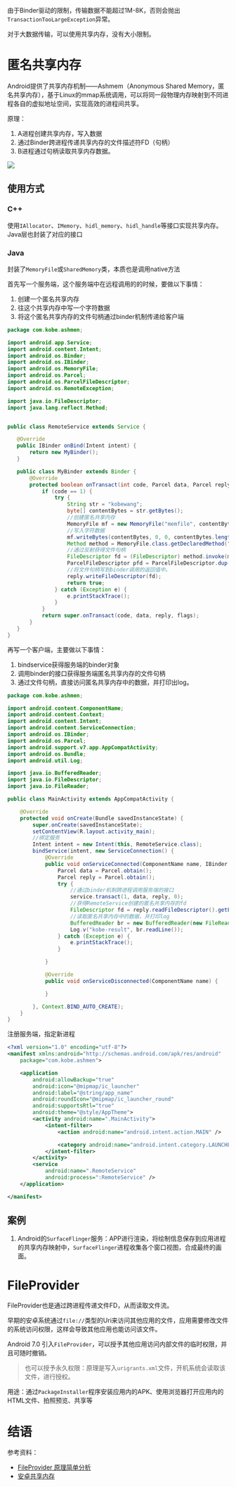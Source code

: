 由于Binder驱动的限制，传输数据不能超过1M-8K，否则会抛出`TransactionTooLargeException`异常。

对于大数据传输，可以使用共享内存，没有大小限制。

# 匿名共享内存

Android提供了共享内存机制——Ashmem（Anonymous Shared Memory，匿名共享内存），基于Linux的mmap系统调用，可以将同一段物理内存映射到不同进程各自的虚拟地址空间，实现高效的进程间共享。

原理：

1. A进程创建共享内存，写入数据
2. 通过Binder跨进程传递共享内存的文件描述符FD（句柄）
3. B进程通过句柄读取共享内存数据。

![](进程间通信/共享内存传递机制.png)

## 使用方式

### C++

使用`IAllocator`、`IMemory`、`hidl_memory`、`hidl_handle`等接口实现共享内存。Java层也封装了对应的接口

### Java

封装了`MemoryFile`或`SharedMemory`类，本质也是调用native方法

首先写一个服务端，这个服务端中在远程调用的的时候，要做以下事情：

1. 创建一个匿名共享内存
2. 往这个共享内存中写一个字符数据
3. 将这个匿名共享内存的文件句柄通过binder机制传递给客户端

```java
package com.kobe.ashmen;

import android.app.Service;
import android.content.Intent;
import android.os.Binder;
import android.os.IBinder;
import android.os.MemoryFile;
import android.os.Parcel;
import android.os.ParcelFileDescriptor;
import android.os.RemoteException;

import java.io.FileDescriptor;
import java.lang.reflect.Method;


public class RemoteService extends Service {

   @Override
   public IBinder onBind(Intent intent) {
       return new MyBinder();
   }

   public class MyBinder extends Binder {
       @Override
       protected boolean onTransact(int code, Parcel data, Parcel reply, int flags) throws RemoteException {
           if (code == 1) {
               try {
                   String str = "kobewang";
                   byte[] contentBytes = str.getBytes();
                   //创建匿名共享内存
                   MemoryFile mf = new MemoryFile("memfile", contentBytes.length);
                   //写入字符数据
                   mf.writeBytes(contentBytes, 0, 0, contentBytes.length);
                   Method method = MemoryFile.class.getDeclaredMethod("getFileDescriptor");
                   //通过反射获得文件句柄
                   FileDescriptor fd = (FileDescriptor) method.invoke(mf);
                   ParcelFileDescriptor pfd = ParcelFileDescriptor.dup(fd);
                   //将文件句柄写到binder调用的返回值中。
                   reply.writeFileDescriptor(fd);
                   return true;
               } catch (Exception e) {
                   e.printStackTrace();
               }
           }
           return super.onTransact(code, data, reply, flags);
       }
   }
}
```

再写一个客户端，主要做以下事情：

1. bindservice获得服务端的binder对象
2. 调用binder的接口获得服务端匿名共享内存的文件句柄
3. 通过文件句柄，直接访问匿名共享内存中的数据，并打印出log。

```java
package com.kobe.ashmen;

import android.content.ComponentName;
import android.content.Context;
import android.content.Intent;
import android.content.ServiceConnection;
import android.os.IBinder;
import android.os.Parcel;
import android.support.v7.app.AppCompatActivity;
import android.os.Bundle;
import android.util.Log;

import java.io.BufferedReader;
import java.io.FileDescriptor;
import java.io.FileReader;

public class MainActivity extends AppCompatActivity {

    @Override
    protected void onCreate(Bundle savedInstanceState) {
        super.onCreate(savedInstanceState);
        setContentView(R.layout.activity_main);
        //绑定服务
        Intent intent = new Intent(this, RemoteService.class);
        bindService(intent, new ServiceConnection() {
            @Override
            public void onServiceConnected(ComponentName name, IBinder service) {
                Parcel data = Parcel.obtain();
                Parcel reply = Parcel.obtain();
                try {
                    //通过binder机制跨进程调用服务端的接口
                    service.transact(1, data, reply, 0);
                    //获得RemoteService创建的匿名共享内存的fd
                    FileDescriptor fd = reply.readFileDescriptor().getFileDescriptor();
                    //读取匿名共享内存中的数据，并打印log
                    BufferedReader br = new BufferedReader(new FileReader(fd));
                    Log.v("kobe-result", br.readLine());
                } catch (Exception e) {
                    e.printStackTrace();
                }

            }

            @Override
            public void onServiceDisconnected(ComponentName name) {

            }

        }, Context.BIND_AUTO_CREATE);
    }
}
```

注册服务端，指定新进程

```xml
<?xml version="1.0" encoding="utf-8"?>
<manifest xmlns:android="http://schemas.android.com/apk/res/android"
    package="com.kobe.ashmen">

    <application
        android:allowBackup="true"
        android:icon="@mipmap/ic_launcher"
        android:label="@string/app_name"
        android:roundIcon="@mipmap/ic_launcher_round"
        android:supportsRtl="true"
        android:theme="@style/AppTheme">
        <activity android:name=".MainActivity">
            <intent-filter>
                <action android:name="android.intent.action.MAIN" />

                <category android:name="android.intent.category.LAUNCHER" />
            </intent-filter>
        </activity>
        <service
            android:name=".RemoteService"
            android:process=":RemoteService" />
    </application>

</manifest>
```

## 案例

1. Android的`SurfaceFlinger`服务：APP进行渲染，将绘制信息保存到应用进程的共享内存映射中，`SurfaceFlinger`进程收集各个窗口视图，合成最终的画面。

# FileProvider

FileProvider也是通过跨进程传递文件FD，从而读取文件流。

早期的安卓系统通过`file://`类型的Uri来访问其他应用的文件，应用需要修改文件的系统访问权限，这样会导致其他应用也能访问该文件。

Android 7.0 引入`FileProvider`，可以授予其他应用访问内部文件的临时权限，并且可随时撤销。

> 也可以授予永久权限：原理是写入`urigrants.xml`文件，开机系统会读取该文件，进行授权。

用途：通过`PackageInstaller`程序安装应用内的APK、使用浏览器打开应用内的HTML文件、拍照预览、共享等

# 结语

参考资料：

* [FileProvider 原理简单分析](https://www.jianshu.com/p/9b375ca4556f)
* [安卓共享内存](https://blog.csdn.net/qq_36027387/article/details/106221324)
